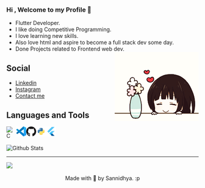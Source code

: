 ### Hi , Welcome to my Profile 👋

- Flutter Developer.
- I like doing Competitive Programming.
- I love learning new skills.
- Also love html and aspire to become a full stack dev some day.
- Done Projects related to Frontend web dev.
<img src = "https://raw.githubusercontent.com/TheGuyDangerous/TheGuyDangerous/main/chitanda.gif"  align = "right"> </img>

## Social
- [Linkedin](https://www.linkedin.com/in/sannidhyadubey)
- [Instagram](https://www.instagram.com/sannnidhya)
- [Contact me](mailto:sannidhyadubey@gmail.com?subject=Hey%20Sannidhya&body=Hi%20there)


## Languages and Tools

<img align="left" alt="C" width="26px" src="https://img.icons8.com/color/48/000000/c-programming.png" />

<img align="left" alt="Visual Studio Code" width="26px" src="https://raw.githubusercontent.com/github/explore/80688e429a7d4ef2fca1e82350fe8e3517d3494d/topics/visual-studio-code/visual-studio-code.png" />

<img align="left" alt="GitHub" width="26px" src="https://raw.githubusercontent.com/github/explore/78df643247d429f6cc873026c0622819ad797942/topics/github/github.png" />

<img align="left" alt="Python" width="26px" src="https://raw.githubusercontent.com/github/explore/80688e429a7d4ef2fca1e82350fe8e3517d3494d/topics/python/python.png">

<img align="left" alt="Flutter" width="26px" src="https://raw.githubusercontent.com/github/explore/80688e429a7d4ef2fca1e82350fe8e3517d3494d/topics/flutter/flutter.png">


</br>
</br>




![Github Stats](https://github-readme-stats.vercel.app/api?username=TheGuyDangerous&theme=radical&show_icons=true&count_private=true&include_all_commits=true)
<hr>
<img  src="http://github-readme-streak-stats.herokuapp.com/?user=TheGuyDangerous&theme=dark" />

 <p align = "center" > Made with 🤍 by Sannidhya. :p </p>
